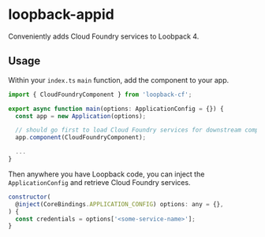 # loopback-appid

Conveniently adds Cloud Foundry services to Loobpack 4.

## Usage

Within your `index.ts` `main` function, add the component to your app.

```javascript
import { CloudFoundryComponent } from 'loopback-cf';

export async function main(options: ApplicationConfig = {}) {
  const app = new Application(options);

  // should go first to load Cloud Foundry services for downstream components
  app.component(CloudFoundryComponent);

  ...
}
```

Then anywhere you have Loopback code, you can inject the `ApplicationConfig` and retrieve Cloud Foundry services.

```javascript
constructor(
  @inject(CoreBindings.APPLICATION_CONFIG) options: any = {},
) {
  const credentials = options['<some-service-name>'];
}
```